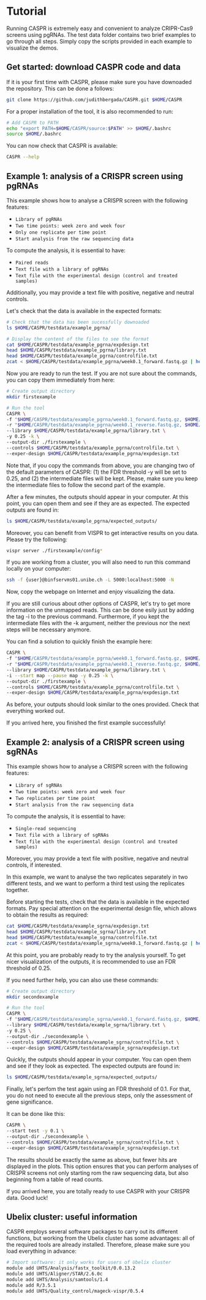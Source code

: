 # Tutorial

Running CASPR is extremely easy and convenient to analyze CRIPR-Cas9 screens using pgRNAs. The test data folder contains two brief examples to go through all steps. Simply copy the scripts provided in each example to visualize the demos.

## Get started: download CASPR code and data

If it is your first time with CASPR, please make sure you have downoaded the repository. This can be done a follows:

```bash
git clone https://github.com/judithbergada/CASPR.git $HOME/CASPR
```

For a proper installation of the tool, it is also recommended to run:

```bash
# Add CASPR to PATH
echo "export PATH=$HOME/CASPR/source:$PATH" >> $HOME/.bashrc
source $HOME/.bashrc
```

You can now check that CASPR is available:

```bash
CASPR --help
```

## Example 1: analysis of a CRISPR screen using pgRNAs

This example shows how to analyse a CRISPR screen with the following features:

* `Library of pgRNAs`
* `Two time points: week zero and week four`
* `Only one replicate per time point`
* `Start analysis from the raw sequencing data`

To compute the analysis, it is essential to have:

* `Paired reads`
* `Text file with a library of pgRNAs`
* `Text file with the experimental design (control and treated samples)`

Additionally, you may provide a text file with positive, negative and neutral controls.

Let's check that the data is available in the expected formats:

```bash
# Check that the data has been sucessfully downoaded
ls $HOME/CASPR/testdata/example_pgrna/

# Display the content of the files to see the format
cat $HOME/CASPR/testdata/example_pgrna/expdesign.txt
head $HOME/CASPR/testdata/example_pgrna/library.txt
head $HOME/CASPR/testdata/example_pgrna/controlfile.txt
zcat < $HOME/CASPR/testdata/example_pgrna/week0.1_forward.fastq.gz | head
```

Now you are ready to run the test. If you are not sure about the commands, you can copy them immediately from here:

```bash
# Create output directory
mkdir firstexample

# Run the tool
CASPR \
-f "$HOME/CASPR/testdata/example_pgrna/week0.1_forward.fastq.gz, $HOME/CASPR/testdata/example_pgrna/week4.1_forward.fastq.gz" \
-r "$HOME/CASPR/testdata/example_pgrna/week0.1_reverse.fastq.gz, $HOME/CASPR/testdata/example_pgrna/week4.1_reverse.fastq.gz" \
--library $HOME/CASPR/testdata/example_pgrna/library.txt \
-y 0.25 -k \
--output-dir ./firstexample \
--controls $HOME/CASPR/testdata/example_pgrna/controlfile.txt \
--exper-design $HOME/CASPR/testdata/example_pgrna/expdesign.txt
```

Note that, if you copy the commands from above, you are changing two of the default parameters of CASPR: (1) the FDR threshold -y will be set to 0.25, and (2) the intermediate files will be kept. Please, make sure you keep the intermediate files to follow the second part of the example.

After a few minutes, the outputs should appear in your computer. At this point, you can open them and see if they are as expected. The expected outputs are found in:

```bash
ls $HOME/CASPR/testdata/example_pgrna/expected_outputs/
```

Moreover, you can benefit from VISPR to get interactive results on you data. Please try the following:

```bash
vispr server ./firstexample/config*
```
If you are working from a cluster, you will also need to run this command locally on your computer:

```bash
ssh -f {user}@binfservms01.unibe.ch -L 5000:localhost:5000 -N
```
Now, copy the webpage on Internet and enjoy visualizing the data.

If you are still curious about other options of CASPR, let's try to get more information on the unmapped reads. This can be done esily just by adding the tag -i to the previous command. Furthermore, if you kept the intermediate files with the -k argument, neither the previous nor the next steps will be necessary anymore.

You can find a solution to quickly finish the example here:

```bash
CASPR \
-f "$HOME/CASPR/testdata/example_pgrna/week0.1_forward.fastq.gz, $HOME/CASPR/testdata/example_pgrna/week4.1_forward.fastq.gz" \
-r "$HOME/CASPR/testdata/example_pgrna/week0.1_reverse.fastq.gz, $HOME/CASPR/testdata/example_pgrna/week4.1_reverse.fastq.gz" \
--library $HOME/CASPR/testdata/example_pgrna/library.txt \
-i --start map --pause map -y 0.25 -k \
--output-dir ./firstexample \
--controls $HOME/CASPR/testdata/example_pgrna/controlfile.txt \
--exper-design $HOME/CASPR/testdata/example_pgrna/expdesign.txt
```

As before, your outputs should look similar to the ones provided. Check that everything worked out.

If you arrived here, you finished the first example successfully!

## Example 2: analysis of a CRISPR screen using sgRNAs

This example shows how to analyse a CRISPR screen with the following features:

* `Library of sgRNAs`
* `Two time points: week zero and week four`
* `Two replicates per time point`
* `Start analysis from the raw sequencing data`

To compute the analysis, it is essential to have:

* `Single-read sequencing`
* `Text file with a library of sgRNAs`
* `Text file with the experimental design (control and treated samples)`

Moreover, you may provide a text file with positive, negative and neutral controls, if interested.

In this example, we want to analyse the two replicates separately in two different tests, and we want to perform a third test using the replicates together.

Before starting the tests, check that the data is available in the expected formats. Pay special attention on the experimental design file, which allows to obtain the results as required:

```bash
cat $HOME/CASPR/testdata/example_sgrna/expdesign.txt
head $HOME/CASPR/testdata/example_sgrna/library.txt
head $HOME/CASPR/testdata/example_sgrna/controlfile.txt
zcat < $HOME/CASPR/testdata/example_sgrna/week0.1_forward.fastq.gz | head
```

At this point, you are probably ready to try the analysis yourself. To get nicer visualization of the outputs, it is recommended to use an FDR threshold of 0.25.

If you need further help, you can also use these commands:

```bash
# Create output directory
mkdir secondexample

# Run the tool
CASPR \
-f "$HOME/CASPR/testdata/example_sgrna/week0.1_forward.fastq.gz, $HOME/CASPR/testdata/example_sgrna/week0.2_forward.fastq.gz, $HOME/CASPR/testdata/example_sgrna/week4.1_forward.fastq.gz, $HOME/CASPR/testdata/example_sgrna/week4.2_forward.fastq.gz" \
--library $HOME/CASPR/testdata/example_sgrna/library.txt \
-y 0.25 \
--output-dir ./secondexample \
--controls $HOME/CASPR/testdata/example_sgrna/controlfile.txt \
--exper-design $HOME/CASPR/testdata/example_sgrna/expdesign.txt
```

Quickly, the outputs should appear in your computer. You can open them and see if they look as expected. The expected outputs are found in:

```bash
ls $HOME/CASPR/testdata/example_sgrna/expected_outputs/
```

Finally, let's perfom the test again using an FDR threshold of 0.1. For that, you do not need to execute all the previous steps, only the assessment of gene significance.

It can be done like this:

```bash
CASPR \
--start test -y 0.1 \
--output-dir ./secondexample \
--controls $HOME/CASPR/testdata/example_sgrna/controlfile.txt \
--exper-design $HOME/CASPR/testdata/example_sgrna/expdesign.txt
```

The results should be exactly the same as above, but fewer hits are displayed in the plots. This option ensures that you can perform analyses of CRISPR screens not only starting rom the raw sequencing data, but also beginning from a table of read counts.

If you arrived here, you are totally ready to use CASPR with your CRISPR data. Good luck!

## Ubelix cluster: useful information

CASPR employs several software packages to carry out its different functions, but working from the Ubelix cluster has some advantages: all of the required tools are already installed. Therefore, please make sure you load everything in advance:

```bash
# Import software: it only works for users of Ubelix cluster
module add UHTS/Analysis/fastx_toolkit/0.0.13.2
module add UHTS/Aligner/STAR/2.6.0c
module add UHTS/Analysis/samtools/1.4
module add R/3.5.1
module add UHTS/Quality_control/mageck-vispr/0.5.4
```
